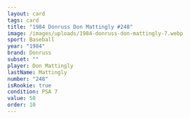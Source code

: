 ```yaml
---
layout: card
tags: card
title: "1984 Donruss Don Mattingly #248"
image: /images/uploads/1984-donruss-don-mattingly-7.webp
sport: Baseball
year: "1984"
brand: Donruss
subset: ""
player: Don Mattingly
lastName: Mattingly
number: "248"
isRookie: true
condition: PSA 7
value: 50
order: 10
---
```

